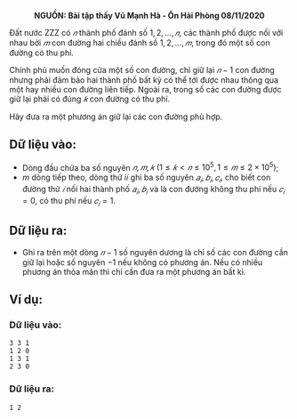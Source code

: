 **<center>NGUỒN: Bài tập thầy Vũ Mạnh Hà - Ôn Hải Phòng 08/11/2020</center>**

Đất nước ZZZ có $𝑛$ thành phố đánh số $1,2, … , 𝑛$, các thành phố được nối với nhau bởi $𝑚$ con đường hai chiều đánh số $1,2, … , 𝑚$, trong đó một số con đường có thu phí.

Chính phủ muốn đóng cửa một số con đường, chỉ giữ lại $𝑛 − 1$ con đường nhưng phải đảm bảo hai thành phố bất kỳ có thể tới được nhau thông qua một hay nhiều con đường liên tiếp. Ngoài ra, trong số các con đường được giữ lại phải có đúng $𝑘$ con đường có thu phí.

Hãy đưa ra một phương án giữ lại các con đường phù hợp.

## Dữ liệu vào:
- Dòng đầu chứa ba số nguyên $𝑛, 𝑚, 𝑘\ (1 ≤ 𝑘 < 𝑛 ≤ 10^5, 1 ≤ 𝑚 ≤ 2 × 10^5)$;
- $m$ dòng tiếp theo, dòng thứ $i$𝑖 ghi ba số nguyên $𝑎_𝑖, 𝑏_𝑖, 𝑐_𝑖$, cho biết con đường thứ $𝑖$ nối hai thành phố $𝑎_𝑖, 𝑏_𝑖$ và là con đường không thu phí nếu $𝑐_𝑖 = 0$, có thu phí nếu $𝑐_𝑖 = 1$.

## Dữ liệu ra:
- Ghi ra trên một dòng $𝑛 − 1$ số nguyên dương là chỉ số các con đường cần giữ lại hoặc số nguyên $−1$ nếu không có phương án. Nếu có nhiều phương án thỏa mãn thì chỉ cần đưa ra một phương án bất kì.

## Ví dụ:
### Dữ liệu vào:
```
3 3 1
1 2 0
1 3 1
2 3 0
```

### Dữ liệu ra:
```
1 2
```